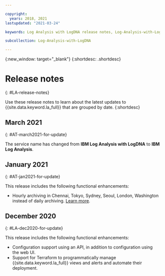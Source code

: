 ```yaml
---

copyright:
  years: 2018, 2021
lastupdated: "2021-03-24"

keywords: Log Analysis with LogDNA release notes, Log-Analysis-with-LogDNA updates

subcollection: Log-Analysis-with-LogDNA

---
```


{:new_window: target="_blank"}
{:shortdesc: .shortdesc}

# Release notes
{: #LA-release-notes}

Use these release notes to learn about the latest updates to {{site.data.keyword.la_full}} that are grouped by date.
{:shortdesc}


## March 2021
{: #AT-march2021-for-update}

The service name has changed from **IBM Log Analysis with LogDNA** to **IBM Log Analysis**.


## January 2021
{: #AT-jan2021-for-update}

This release includes the following functional enhancements:

* Hourly archiving in Chennai, Tokyo, Sydney, Seoul, London, Washington instead of daily archiving. [Learn more](/docs/Log-Analysis-with-LogDNA?topic=Log-Analysis-with-LogDNA-archiving).



## December 2020
{: #LA-dec2020-for-update}

This release includes the following functional enhancements:

* Configuration support using an API, in addition to configuration using the web UI.
* Support for Terraform to programmatically manage {{site.data.keyword.la_full}} views and alerts and automate their deployment. 

